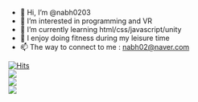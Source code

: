 - 👋 Hi, I’m @nabh0203
- 👀 I’m interested in programming and VR
- 🌱 I’m currently learning html/css/javascript/unity
- 👟 I enjoy doing fitness during my leisure time
- 📫 The way to connect to me : nabh02@naver.com

[![Hits](https://hits.seeyoufarm.com/api/count/incr/badge.svg?url=https%3A%2F%2Fgithub.com%2Fnabh0203%2Fhit-counter&count_bg=%23000000&title_bg=%23003ECF&icon=&icon_color=%23FFFFFF&title=hits&edge_flat=false)](https://hits.seeyoufarm.com)
<br>
<img src="https://img.shields.io/badge/Visual Studio Code-007ACC?style=flatsquare&logo=Visual Studio Code&logoColor=white"/></a><br>
<img src="https://img.shields.io/badge/Unity-FFFFFF?style=flatsquare&logo=Unity&logoColor=white"/></a><br>
<img src="https://img.shields.io/badge/C#-239120?style=for-the-badge&logo=c-sharp&logoColor=white"/></a><br>
<!--
**nabh0203/nabh0203** is a ✨ _special_ ✨ repository because its `README.md` (this file) appears on your GitHub profile.
Here are some ideas to get you started:
-->

